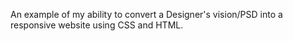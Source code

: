 An example of my ability to convert a Designer's vision/PSD into a responsive website using CSS and HTML.
